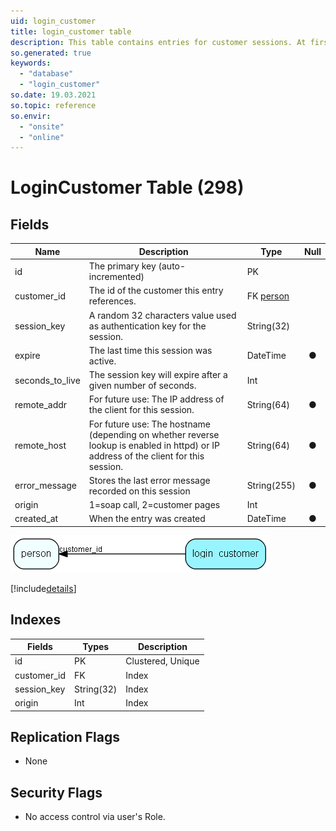 ```yaml
---
uid: login_customer
title: login_customer table
description: This table contains entries for customer sessions. At first only used for Soap logins, but will later also be used for web logins
so.generated: true
keywords:
  - "database"
  - "login_customer"
so.date: 19.03.2021
so.topic: reference
so.envir:
  - "onsite"
  - "online"
---
```


# LoginCustomer Table (298)

## Fields

| Name | Description | Type | Null |
|------|-------------|------|:----:|
|id|The primary key (auto-incremented)|PK| |
|customer\_id|The id of the customer this entry references.|FK [person](person.md)| |
|session\_key|A random 32 characters value used as authentication key for the session.|String(32)| |
|expire|The last time this session was active.|DateTime|&#x25CF;|
|seconds\_to\_live|The session key will expire after a given number of seconds.|Int| |
|remote\_addr|For future use: The IP address of the client for this session.|String(64)|&#x25CF;|
|remote\_host|For future use: The hostname (depending on whether reverse lookup is enabled in httpd) or IP address of the client for this session.|String(64)|&#x25CF;|
|error\_message|Stores the last error message recorded on this session|String(255)|&#x25CF;|
|origin|1=soap call, 2=customer pages|Int| |
|created\_at|When the entry was created|DateTime|&#x25CF;|


![login_customer table relationship diagram](media\login_customer.png)

[!include[details](./includes/login-customer.md)]

## Indexes

| Fields | Types | Description |
|--------|-------|-------------|
|id |PK |Clustered, Unique |
|customer\_id |FK |Index |
|session\_key |String(32) |Index |
|origin |Int |Index |

## Replication Flags

* None

## Security Flags

* No access control via user's Role.

